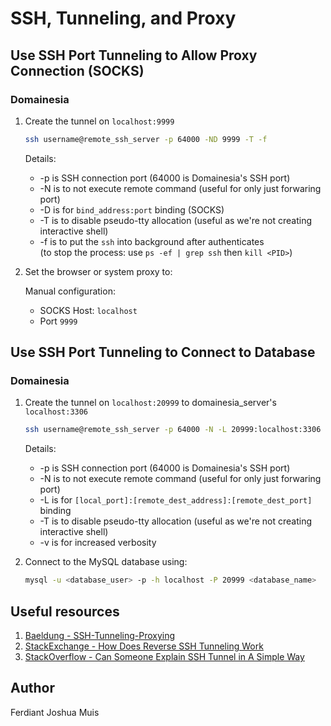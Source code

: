 # SSH, Tunneling, and Proxy

## Use SSH Port Tunneling to Allow Proxy Connection (SOCKS)

### Domainesia

1. Create the tunnel on `localhost:9999`

    ```sh
    ssh username@remote_ssh_server -p 64000 -ND 9999 -T -f
    ```

    Details:
    - -p is SSH connection port (64000 is Domainesia's SSH port)
    - -N is to not execute remote command (useful for only just forwaring port)
    - -D is for `bind_address:port` binding (SOCKS)
    - -T is to disable pseudo-tty allocation (useful as we're not creating interactive shell)
    - -f is to put the `ssh` into background after authenticates  
    (to stop the process: use `ps -ef | grep ssh` then `kill <PID>`)

2. Set the browser or system proxy to:

    Manual configuration:
    - SOCKS Host: `localhost`
    - Port `9999`

## Use SSH Port Tunneling to Connect to Database

### Domainesia

1. Create the tunnel on `localhost:20999` to domainesia_server's `localhost:3306`

    ```sh
    ssh username@remote_ssh_server -p 64000 -N -L 20999:localhost:3306 -T -v
    ```

    Details:
    - -p is SSH connection port (64000 is Domainesia's SSH port)
    - -N is to not execute remote command (useful for only just forwaring port)
    - -L is for `[local_port]:[remote_dest_address]:[remote_dest_port]` binding
    - -T is to disable pseudo-tty allocation (useful as we're not creating interactive shell)
    - -v is for increased verbosity

2. Connect to the MySQL database using:

    ```sh
    mysql -u <database_user> -p -h localhost -P 20999 <database_name>
    ```

## Useful resources

1. [Baeldung - SSH-Tunneling-Proxying](https://www.baeldung.com/linux/ssh-tunneling-and-proxying)
2. [StackExchange - How Does Reverse SSH Tunneling Work](https://unix.stackexchange.com/questions/46235/how-does-reverse-ssh-tunneling-work)
3. [StackOverflow - Can Someone Explain SSH Tunnel in A Simple Way](https://stackoverflow.com/questions/5280827/can-someone-explain-ssh-tunnel-in-a-simple-way)

## Author

Ferdiant Joshua Muis
